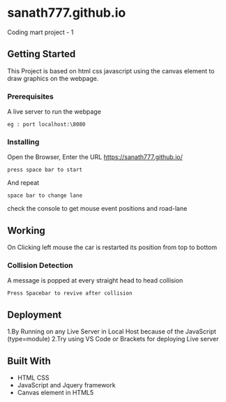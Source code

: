 # sanath777.github.io

Coding mart project - 1

## Getting Started

This Project is based on html css javascript using the canvas element to draw graphics on the webpage. 

### Prerequisites

A live server to run the webpage

```
eg : port localhost:\8080 
```

### Installing

Open the Browser, Enter the URL https://sanath777.github.io/

```
press space bar to start
```

And repeat

```
space bar to change lane
```

check the console to get mouse event positions and road-lane

## Working

On Clicking left mouse the car is restarted its position from top to bottom

### Collision Detection

A message is popped at every straight head to head collision

```
Press Spacebar to revive after collision
```
## Deployment

1.By Running on any Live Server in Local Host because of the JavaScript (type=module)
2.Try using VS Code or Brackets for deploying Live server

## Built With

* HTML CSS
* JavaScript and Jquery framework
* Canvas element in HTML5
